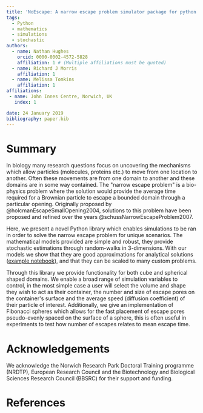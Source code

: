 ```yaml
---
title: 'NoEscape: A narrow escape problem simulator package for python'
tags:
  - Python
  - mathematics
  - simulations
  - stochastic
authors:
  - name: Nathan Hughes
    orcid: 0000-0002-4572-5828
    affiliation: 1 # (Multiple affiliations must be quoted)
  - name: Richard J Morris
    affiliation: 1
  - name: Melissa Tomkins
    affiliation: 1
affiliations:
 - name: John Innes Centre, Norwich, UK
   index: 1

date: 24 January 2019
bibliography: paper.bib
---
```


# Summary

In biology many research questions focus on uncovering the mechanisms which allow particles (molecules, proteins etc.) to move from one location to another. Often these movements are from one domain to another and these domains are in some way contained. The "narrow escape problem" is a bio-physics problem where the solution would provide the average time required for a Brownian particle to escape a bounded domain through a particular opening. Originally proposed by @holcmanEscapeSmallOpening2004, solutions to this problem have been proposed and refined over the years @schussNarrowEscapeProblem2007.

Here, we present a novel Python library which enables simulations to be ran in order to solve the narrow escape problem for unique scenarios. The mathematical models provided are simple and robust, they provide stochastic estimations through random-walks in 3-dimensions. With our models we show that they are good approximations for analytical solutions ([example notebook](https://github.com/SirSharpest/NarrowEscapeSimulator/blob/master/notebooks/Examples.ipynb)), and that they can be scaled to many custom problems.

Through this library we provide functionality for both cube and spherical shaped domains. We enable a broad range of simulation variables to control, in the most simple case a user will select the volume and shape they wish to act as their container, the number and size of escape pores on the container's surface and the average speed (diffusion coefficient) of their particle of interest. Additionally, we give an implementation of Fibonacci spheres which allows for the fast placement of escape pores pseudo-evenly spaced on the surface of a sphere, this is often useful in experiments to test how number of escapes relates to mean escape time.


# Acknowledgements

We acknowledge the Norwich Research Park Doctoral Training programme (NRDTP), European Research Council and the  Biotechnology and Biological Sciences Research Council (BBSRC) for their support and funding.

# References
